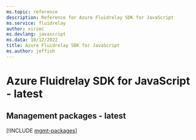 ```yaml
---
ms.topic: reference
description: Reference for Azure Fluidrelay SDK for JavaScript
ms.service: fluidrelay
author: xirzec
ms.devlang: javascript
ms.data: 10/12/2022
title: Azure Fluidrelay SDK for JavaScript
ms.author: jeffish
---
```

# Azure Fluidrelay SDK for JavaScript - latest

## Management packages - latest
[!INCLUDE [mgmt-packages](fluidrelay-mgmt-index.md)]